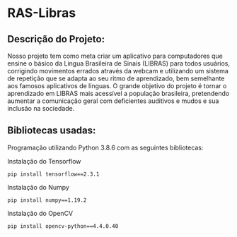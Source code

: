 # RAS-Libras

## Descrição do Projeto:

Nosso projeto tem como meta criar um aplicativo para computadores que ensine o básico da Lingua Brasileira de Sinais (LIBRAS) para todos usuários, corrigindo movimentos errados através da webcam e utilizando um sistema de repetição que se adapta ao seu ritmo de aprendizado, bem semelhante aos famosos aplicativos de línguas. O grande objetivo do projeto é tornar o aprendizado em LIBRAS mais acessível a população brasileira, pretendendo aumentar a comunicação geral com deficientes auditivos e mudos e sua inclusão na sociedade.

## Bibliotecas usadas:

Programação utilizando Python 3.8.6 com as seguintes bibliotecas:

Instalação do Tensorflow
```
pip install tensorflow==2.3.1
```
Instalação do Numpy
```
pip install numpy==1.19.2
```
Instalação do OpenCV
```
pip install opencv-python==4.4.0.40
```